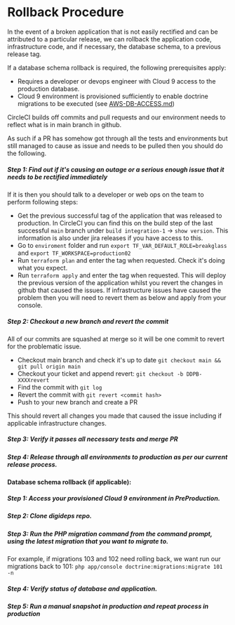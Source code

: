 # Rollback Procedure

In the event of a broken application that is not easily rectified and can be attributed to a particular release, we can rollback the application code, infrastructure code, and if necessary, the database schema, to a previous release tag.

If a database schema rollback is required, the following prerequisites apply:
* Requires a developer or devops engineer with Cloud 9 access to the production database.
* Cloud 9 environment is provisioned sufficiently to enable doctrine migrations to be executed (see [AWS-DB-ACCESS.md](https://gitlab.service.opg.digital/opsforks/opg-digi-deps-deploy/blob/master/terraform/AWS-DB-ACCESS.md))

CircleCI builds off commits and pull requests and our environment needs to reflect what is in main branch in github.

As such if a PR has somehow got through all the tests and environments but still managed to cause as issue and needs to be pulled then you should do the following.

##### Step 1: Find out if it's causing an outage or a serious enough issue that it needs to be rectified immediately
If it is then you should talk to a developer or web ops on the team to perform following steps:
- Get the previous successful tag of the application that was released to production. In CircleCI you can find this on the build step of the last successful `main` branch under `build integration-1` -> `show version`. This information is also under jira releases if you have access to this.
- Go to `enviroment` folder and run `export TF_VAR_DEFAULT_ROLE=breakglass` and `export TF_WORKSPACE=production02`
- Run `terraform plan` and enter the tag when requested. Check it's doing what you expect.
- Run `terraform apply` and enter the tag when requested.
This will deploy the previous version of the application whilst you revert the changes in github that caused the issues. If infrastructure issues have caused the problem then you will need to revert them as below and apply from your console.

##### Step 2: Checkout a new branch and revert the commit

All of our commits are squashed at merge so it will be one commit to revert for the problematic issue.
- Checkout main branch and check it's up to date `git checkout main && git pull origin main`
- Checkout your ticket and append revert: `git checkout -b DDPB-XXXXrevert`
- Find the commit with `git log`
- Revert the commit with `git revert <commit hash>`
- Push to your new branch and create a PR

This should revert all changes you made that caused the issue including if applicable infrastructure changes.

##### Step 3: Verify it passes all necessary tests and merge PR

##### Step 4: Release through all environments to production as per our current release process.

#### Database schema rollback (if applicable):

##### Step 1: Access your provisioned Cloud 9 environment in PreProduction.

##### Step 2: Clone digideps repo.

##### Step 3: Run the PHP migration command from the command prompt, using the latest migration that you want to migrate to.
For example, if migrations 103 and 102 need rolling back, we want run our migrations back to 101:
`php app/console doctrine:migrations:migrate 101 -n`

##### Step 4: Verify status of database and application.

##### Step 5: Run a manual snapshot in production and repeat process in production
